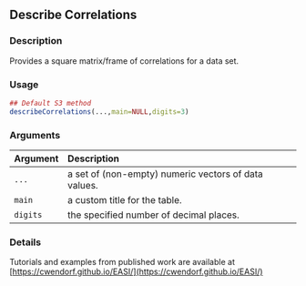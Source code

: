 ## Describe Correlations

### Description

Provides a square matrix/frame of correlations for a data set.

### Usage

```r
## Default S3 method
describeCorrelations(...,main=NULL,digits=3)
```

### Arguments

Argument | Description
:-- | :--
```...``` | a set of (non-empty) numeric vectors of data values.
```main``` | a custom title for the table.
```digits``` | the specified number of decimal places.

### Details

Tutorials and examples from published work are available at [https://cwendorf.github.io/EASI/](https://cwendorf.github.io/EASI/) 
